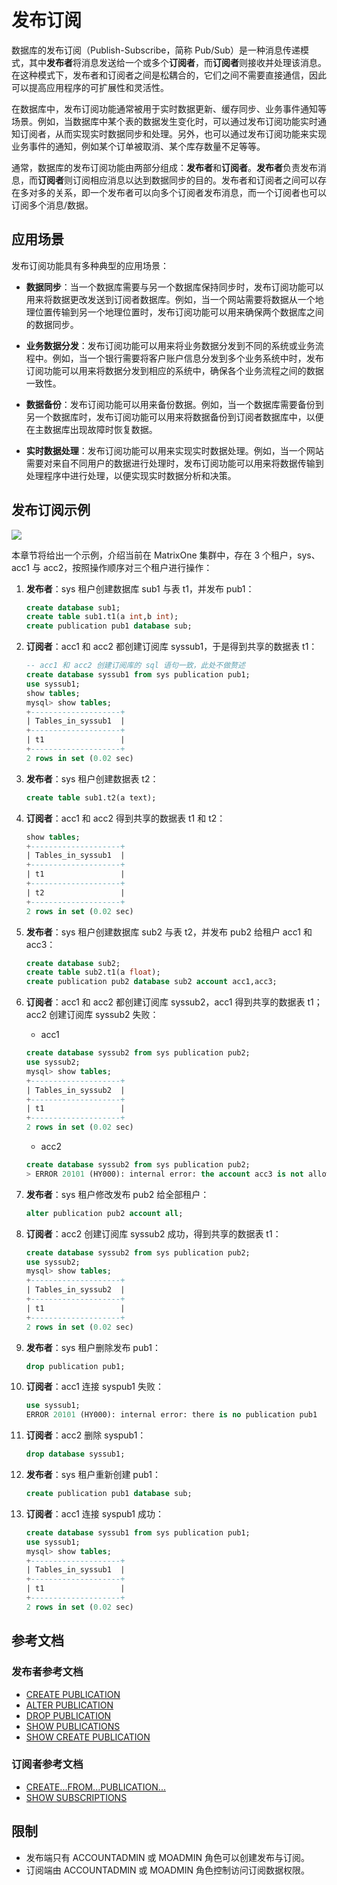 # 发布订阅

数据库的发布订阅（Publish-Subscribe，简称 Pub/Sub）是一种消息传递模式，其中**发布者**将消息发送给一个或多个**订阅者**，而**订阅者**则接收并处理该消息。在这种模式下，发布者和订阅者之间是松耦合的，它们之间不需要直接通信，因此可以提高应用程序的可扩展性和灵活性。

在数据库中，发布订阅功能通常被用于实时数据更新、缓存同步、业务事件通知等场景。例如，当数据库中某个表的数据发生变化时，可以通过发布订阅功能实时通知订阅者，从而实现实时数据同步和处理。另外，也可以通过发布订阅功能来实现业务事件的通知，例如某个订单被取消、某个库存数量不足等等。

通常，数据库的发布订阅功能由两部分组成：**发布者**和**订阅者**。**发布者**负责发布消息，而**订阅者**则订阅相应消息以达到数据同步的目的。发布者和订阅者之间可以存在多对多的关系，即一个发布者可以向多个订阅者发布消息，而一个订阅者也可以订阅多个消息/数据。

## 应用场景

发布订阅功能具有多种典型的应用场景：

- **数据同步**：当一个数据库需要与另一个数据库保持同步时，发布订阅功能可以用来将数据更改发送到订阅者数据库。例如，当一个网站需要将数据从一个地理位置传输到另一个地理位置时，发布订阅功能可以用来确保两个数据库之间的数据同步。

- **业务数据分发**：发布订阅功能可以用来将业务数据分发到不同的系统或业务流程中。例如，当一个银行需要将客户账户信息分发到多个业务系统中时，发布订阅功能可以用来将数据分发到相应的系统中，确保各个业务流程之间的数据一致性。

- **数据备份**：发布订阅功能可以用来备份数据。例如，当一个数据库需要备份到另一个数据库时，发布订阅功能可以用来将数据备份到订阅者数据库中，以便在主数据库出现故障时恢复数据。

- **实时数据处理**：发布订阅功能可以用来实现实时数据处理。例如，当一个网站需要对来自不同用户的数据进行处理时，发布订阅功能可以用来将数据传输到处理程序中进行处理，以便实现实时数据分析和决策。

<!--- 通知和提醒：发布订阅功能可以用来向不同的用户或系统发送通知和提醒。例如，当一个电子商务网站需要通知顾客有新产品上线时，发布订阅功能可以用来将新产品信息发布到顾客的订阅列表中，以便顾客及时了解到新产品信息。-->

## 发布订阅示例

![](https://github.com/matrixorigin/artwork/blob/main/docs/develop/pub-sub/example-zh.png?raw=true)

本章节将给出一个示例，介绍当前在 MatrixOne 集群中，存在 3 个租户，sys、acc1 与 acc2，按照操作顺序对三个租户进行操作：

1. **发布者**：sys 租户创建数据库 sub1 与表 t1，并发布 pub1：

    ```sql
    create database sub1;
    create table sub1.t1(a int,b int);
    create publication pub1 database sub;
    ```

2. **订阅者**：acc1 和 acc2 都创建订阅库 syssub1，于是得到共享的数据表 t1：

    ```sql
    -- acc1 和 acc2 创建订阅库的 sql 语句一致，此处不做赘述
    create database syssub1 from sys publication pub1;
    use syssub1;
    show tables;
    mysql> show tables;
    +--------------------+
    | Tables_in_syssub1  |
    +--------------------+
    | t1                 |
    +--------------------+
    2 rows in set (0.02 sec)
    ```

3. **发布者**：sys 租户创建数据表 t2：

    ```sql
    create table sub1.t2(a text);
    ```

4. **订阅者**：acc1 和 acc2 得到共享的数据表 t1 和 t2：

    ```sql
    show tables;
    +--------------------+
    | Tables_in_syssub1  |
    +--------------------+
    | t1                 |
    +--------------------+
    | t2                 |
    +--------------------+
    2 rows in set (0.02 sec)
    ```

5. **发布者**：sys 租户创建数据库 sub2 与表 t2，并发布 pub2 给租户 acc1 和 acc3：

    ```sql
    create database sub2;
    create table sub2.t1(a float);
    create publication pub2 database sub2 account acc1,acc3;
    ```

6. **订阅者**：acc1 和 acc2 都创建订阅库 syssub2，acc1 得到共享的数据表 t1；acc2 创建订阅库 syssub2 失败：

    - acc1

    ```sql
    create database syssub2 from sys publication pub2;
    use syssub2;
    mysql> show tables;
    +--------------------+
    | Tables_in_syssub2  |
    +--------------------+
    | t1                 |
    +--------------------+
    2 rows in set (0.02 sec)
    ```

    - acc2

    ```sql
    create database syssub2 from sys publication pub2;
    > ERROR 20101 (HY000): internal error: the account acc3 is not allowed to subscribe the publication pub2
    ```

7. **发布者**：sys 租户修改发布 pub2 给全部租户：

    ```sql
    alter publication pub2 account all;
    ```

8. **订阅者**：acc2 创建订阅库 syssub2 成功，得到共享的数据表 t1：

    ```sql
    create database syssub2 from sys publication pub2;
    use syssub2;
    mysql> show tables;
    +--------------------+
    | Tables_in_syssub2  |
    +--------------------+
    | t1                 |
    +--------------------+
    2 rows in set (0.02 sec)
    ```

9. **发布者**：sys 租户删除发布 pub1：

    ```sql
    drop publication pub1;
    ```

10. **订阅者**：acc1 连接 syspub1 失败：

     ```sql
     use syssub1;
     ERROR 20101 (HY000): internal error: there is no publication pub1
     ```

11. **订阅者**：acc2 删除 syspub1：

     ```sql
     drop database syssub1;
     ```

12. **发布者**：sys 租户重新创建 pub1：

     ```sql
     create publication pub1 database sub;
     ```

13. **订阅者**：acc1 连接 syspub1 成功：

     ```sql
     create database syssub1 from sys publication pub1;
     use syssub1;
     mysql> show tables;
     +--------------------+
     | Tables_in_syssub1  |
     +--------------------+
     | t1                 |
     +--------------------+
     2 rows in set (0.02 sec)
     ```

## 参考文档

### 发布者参考文档

- [CREATE PUBLICATION](../../Reference/SQL-Reference/Data-Definition-Language/create-publication.md)
- [ALTER PUBLICATION](../../Reference/SQL-Reference/Data-Definition-Language/alter-publication.md)
- [DROP PUBLICATION](../../Reference/SQL-Reference/Data-Definition-Language/drop-publication.md)
- [SHOW PUBLICATIONS](../../Reference/SQL-Reference/Other/SHOW-Statements/show-publications.md)
- [SHOW CREATE PUBLICATION](../../Reference/SQL-Reference/Other/SHOW-Statements/show-create-publication.md)

### 订阅者参考文档

- [CREATE...FROM...PUBLICATION...](../../Reference/SQL-Reference/Data-Definition-Language/create-subscription.md)
- [SHOW SUBSCRIPTIONS](../../Reference/SQL-Reference/Other/SHOW-Statements/show-subscriptions.md)

## 限制

- 发布端只有 ACCOUNTADMIN 或 MOADMIN 角色可以创建发布与订阅。
- 订阅端由 ACCOUNTADMIN 或 MOADMIN 角色控制访问订阅数据权限。
